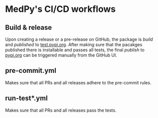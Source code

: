 # MedPy's CI/CD workflows

## Build & release
Upon creating a release or a pre-release on GitHub, the package is *build* and *published* to [test.pypi.org](https://test.pypi.org). After making sure that the pacakges published there is installable and passes all tests, the final *publish* to [pypi.org](https://pypi.org) can be triggered manually from the GitHub UI.

## pre-commit.yml
Makes sure that all PRs and all releases adhere to the pre-commit rules.

## run-test*.yml
Makes sure that all PRs and all releases pass the tests.
